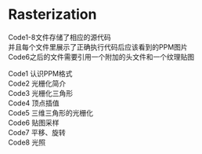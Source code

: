 # Rasterization

Code1-8文件存储了相应的源代码  
并且每个文件里展示了正确执行代码后应该看到的PPM图片  
Code6之后的文件需要引用一个附加的头文件和一个纹理贴图  

Code1 认识PPM格式  
Code2 光栅化简介  
Code3 光栅化三角形  
Code4 顶点插值  
Code5 三维三角形的光栅化  
Code6 贴图采样  
Code7 平移、旋转  
Code8  光照  